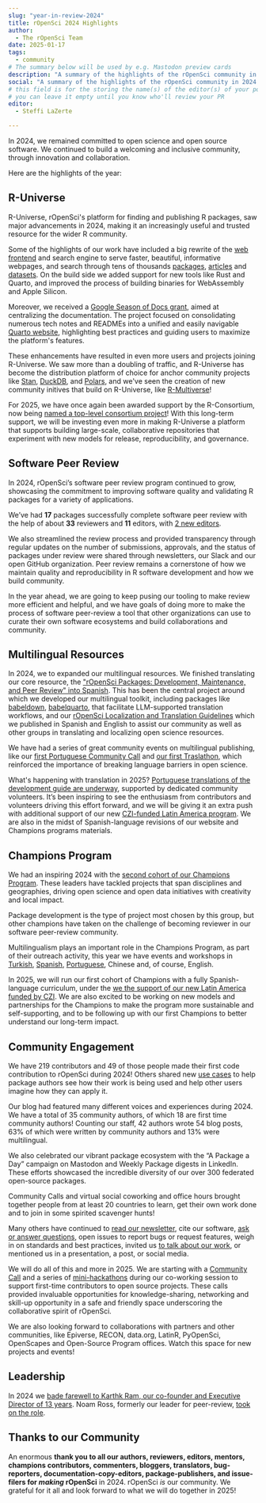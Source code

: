 ```yaml
---
slug: "year-in-review-2024"
title: rOpenSci 2024 Highlights
author:
  - The rOpenSci Team
date: 2025-01-17
tags:
  - community
# The summary below will be used by e.g. Mastodon preview cards
description: "A summary of the highlights of the rOpenSci community in 2024 and some news for 2025."
social: "A summary of the highlights of the rOpenSci community in 2024 and some news for 2025."
# this field is for the storing the name(s) of the editor(s) of your post
# you can leave it empty until you know who'll review your PR
editor:
  - Steffi LaZerte

---
```


In 2024, we remained committed to open science and open source software. 
We continued to build a welcoming and 
inclusive community, through innovation and collaboration. 

Here are the highlights of the year:

## R-Universe 

R-Universe, rOpenSci's platform for finding and publishing R packages,
saw major advancements in 2024, 
making it an increasingly useful and trusted resource for the wider R community.

Some of the highlights of our work have included a big rewrite of the [web frontend](https://r-universe.dev) 
and search engine to serve faster, beautiful, informative webpages, and 
search through tens of thousands [packages](https://r-universe.dev/packages),
[articles](https://r-universe.dev/articles) and [datasets](https://r-universe.dev/datasets). 
On the build side we added support for new tools like Rust and Quarto,
and improved the process of building binaries for WebAssembly and Apple Silicon.

Moreover, we received a [Google Season of Docs grant](/blog/2024/04/12/gsod-announcement/), aimed at centralizing the
documentation. The project focused on consolidating numerous tech notes and READMEs 
into a unified and easily navigable [Quarto website](https://docs.r-universe.dev), 
highlighting best practices and guiding users to maximize the platform's features.

These enhancements have resulted in even more users and projects joining R-Universe.
We saw more than a doubling of traffic, and R-Universe has become the distribution
platform of choice for anchor community projects like
[Stan](https://discourse.mc-stan.org/t/announcement-stan-r-packages-repo-deprecated-moving-to-r-universe/35341),
[DuckDB](https://duckdb.org/docs/installation/index.html?version=main&environment=r),
and [Polars](https://pola-rs.github.io/r-polars/vignettes/install.html),
and we've seen the creation of new community initives that build on R-Universe,
like [R-Multiverse](https://r-multiverse.org/)!

For 2025, we have once again been awarded support by the R-Consortium, now
being [named a top-level consortium project](/blog/2024/12/03/r-universe-r-consortium-tlp/)! 
With this long-term support, we will be investing even more in making R-Universe
a platform that supports building large-scale, collaborative repositories that
experiment with new models for release, reproducibility, and governance.

## Software Peer Review

In 2024, rOpenSci’s software peer review program continued to grow, 
showcasing the commitment to improving software quality and 
validating R packages for a variety of applications. 

We’ve had **17** packages successfully complete software peer review with the help of about **33** reviewers 
and **11** editors, with [2 new editors](/blog/2024/07/03/editors2024/).

We also streamlined the review process and provided transparency through regular updates
on the number of submissions, approvals, 
and the status of packages under review were shared through newsletters, 
our Slack and our open GitHub organization. 
Peer review remains a cornerstone of how we maintain quality and reproducibility in R software development
and how we build community.

In the year ahead, we are going to keep pusing our tooling to make review more
efficient and helpful, and we have goals of doing more to make the
process of software peer-review a tool that other organizations can use to curate
their own software ecosystems and build collaborations and community.

## Multilingual Resources

In 2024, we to expanded our multilingual resources. We finished translating
our core resource, the ["rOpenSci Packages: Development, Maintenance, and Peer Review" 
into Spanish](/blog/2024/03/11/devguide-0.9.0/). This has been the central project
around which we developed our multilingual toolkit, including packages like
[babeldown](https://docs.ropensci.org/babeldown/),
[babelquarto](https://docs.ropensci.org/babelquarto/), that facilitate LLM-supported
translation workflows, and
our [rOpenSci Localization and Translation Guidelines](/blog/2024/12/17/localization-guide/) 
which we published in Spanish and English to assist our community as well as other groups in translating and localizing open science resources. 

We have had a series of great community events on multilingual publishing, 
like our [first Portuguese Community Call](https://ropensci.org/commcalls/translation-portuguese/) and
[our first Traslathon](https://github.com/orgs/ropensci/projects/7), which reinforced the 
importance of breaking language barriers in open science. 

What's happening with translation in 2025? [Portuguese translations of the development guide are underway](https://github.com/orgs/ropensci/projects/7), 
supported by dedicated community volunteers. It’s been inspiring to see the enthusiasm from contributors 
and volunteers driving this effort forward, and we will be giving it an extra push with additional support of our
new [CZI-funded Latin America program](https://ropensci.org/blog/2024/10/10/czi-latam-grant/). We are also
in the midst of Spanish-language revisions of our website and Champions programs materials.

## Champions Program

We had an inspiring 2024 with the [second cohort of our Champions Program](/blog/2024/02/15/champions-program-champions-2024/). 
These leaders have tackled projects that span disciplines and geographies, 
driving open science and open data initiatives with creativity and 
local impact.

Package development is the type of project most chosen by this group, 
but other champions have taken on the challenge of becoming reviewer in our software peer-review community.

Multilingualism plays an important role in the Champions Program, 
as part of their outreach activity, this year we have events and workshops
in [Turkish](/events/rsr-learn-and-use/), 
[Spanish](https://www.youtube.com/watch?v=YYfyBrQhMQc), 
[Portuguese](https://www.eventbrite.cl/e/traducao-hackathon-traslaton-ropensci-tickets-1045507530167),
Chinese and, of course, English.

In 2025, we will run our first cohort of Champions with a fully Spanish-language
curriculum, under the [we the support of our new Latin America funded by CZI](https://ropensci.org/blog/2024/10/10/czi-latam-grant/).
We are also excited to be working on new models and partnerships for the Champions
to make the program more sustainable and self-supporting, and to be following up
with our first Champions to better understand our long-term impact.

## Community Engagement

We have 219 contributors and 49 of those people made their first code contribution to rOpenSci during 2024! 
Others shared new [use cases](/usecases/) to help package authors see how their work is 
being used and help other users imagine how they can apply it.

Our blog had featured many different voices and experiences during 2024.
We have a total of 35 community authors, of which 18 are first time community authors!
Counting our staff, 42 authors wrote 54 blog posts, 63% of which were written by community authors
and 13% were multilingual.

We also celebrated our vibrant package ecosystem with the “A Package a Day” 
campaign on Mastodon and Weekly Package digests in LinkedIn. 
These efforts showcased the incredible diversity of our over 
300 federated open-source packages.

Community Calls and virtual social coworking and office hours 
brought together people from at least 20 countries to learn,
get their own work done 
and to join in some spirited scavenger hunts! 

Many others have continued to [read our newsletter](https://ropensci.org/news/), 
cite our software, 
[ask or answer questions](https://discuss.ropensci.org), 
open issues to report bugs or request features, 
weigh in on standards and best practices, 
invited us [to talk about our work](https://ropensci.org/talks-papers/), 
or mentioned us in a presentation, a post, or social media.

We will do all of this and more in 2025. We are starting with a [Community Call](/commcalls/first-time-contributor/) 
and a series of [mini-hackathons](/coworking/) 
during our co-working session to support first-time contributors 
to open source projects.
These calls provided invaluable opportunities for 
knowledge-sharing, networking and skill-up opportunity in a
safe and friendly space underscoring the collaborative spirit of rOpenSci.

We are also looking forward to collaborations with partners
and other communities, like Epiverse, RECON, data.org, LatinR, PyOpenSci, 
OpenScapes and Open-Source Program offices. Watch this space for new projects and events!

## Leadership

In 2024 we [bade farewell to Karthk Ram, our co-founder and Executive Director of 13 years](/blog/2024/03/29/from-the-founding-director-my-farewell-to-ropensci/).
Noam Ross, formerly our leader for peer-review, [took on the role](/blog/2024/03/29/hello-from-our-new-executive-director/).

## Thanks to our Community

An enormous **thank you to all our authors, reviewers, editors, mentors, champions
contributors, commenters, bloggers, translators, bug-reporters, documentation-copy-editors,
package-publishers, and issue-filers for _making_ rOpenSci** in 2024.  rOpenSci _is_ our community.
We grateful for it all and look forward to what we will do together in 2025!

